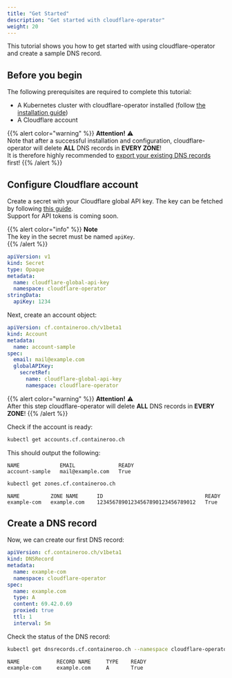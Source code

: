 ```yaml
---
title: "Get Started"
description: "Get started with cloudflare-operator"
weight: 20
---
```


This tutorial shows you how to get started with using cloudflare-operator and create a sample DNS record.

## Before you begin

The following prerequisites are required to complete this tutorial:

- A Kubernetes cluster with cloudflare-operator installed (follow [the installation guide](/docs/cloudflare-operator/installation))
- A Cloudflare account

{{% alert color="warning" %}}
**Attention!** :warning:  
Note that after a successful installation and configuration, cloudflare-operator will delete **ALL** DNS records in **EVERY ZONE**!  
It is therefore highly recommended to <a href="https://developers.cloudflare.com/dns/manage-dns-records/how-to/import-and-export/#export-records" target="blank">export your existing DNS records</a> first!
{{% /alert %}}

## Configure Cloudflare account

Create a secret with your Cloudflare global API key. The key can be fetched by following <a href="https://developers.cloudflare.com/fundamentals/api/get-started/keys/#view-your-global-api-key" target="blank">this guide</a>.  
Support for API tokens is coming soon.

{{% alert color="info" %}}
**Note**  
The key in the secret must be named `apiKey`.  
{{% /alert %}}

```yaml
apiVersion: v1
kind: Secret
type: Opaque
metadata:
  name: cloudflare-global-api-key
  namespace: cloudflare-operator
stringData:
  apiKey: 1234
```

Next, create an account object:

```yaml
apiVersion: cf.containeroo.ch/v1beta1
kind: Account
metadata:
  name: account-sample
spec:
  email: mail@example.com
  globalAPIKey:
    secretRef:
      name: cloudflare-global-api-key
      namespace: cloudflare-operator
```

{{% alert color="warning" %}}
**Attention!** :warning:  
After this step cloudflare-operator will delete **ALL** DNS records in **EVERY ZONE**!
{{% /alert %}}

Check if the account is ready:

```bash
kubectl get accounts.cf.containeroo.ch
```

This should output the following:

```console
NAME             EMAIL              READY
account-sample   mail@example.com   True
```

```bash
kubectl get zones.cf.containeroo.ch
```

```console
NAME          ZONE NAME      ID                                 READY
example-com   example.com    12345678901234567890123456789012   True
```

## Create a DNS record

Now, we can create our first DNS record:

```yaml
apiVersion: cf.containeroo.ch/v1beta1
kind: DNSRecord
metadata:
  name: example-com
  namespace: cloudflare-operator
spec:
  name: example.com
  type: A
  content: 69.42.0.69
  proxied: true
  ttl: 1
  interval: 5m
```

Check the status of the DNS record:

```bash
kubectl get dnsrecords.cf.containeroo.ch --namespace cloudflare-operator
```

```console
NAME            RECORD NAME     TYPE    READY
example-com     example.com     A       True
```

